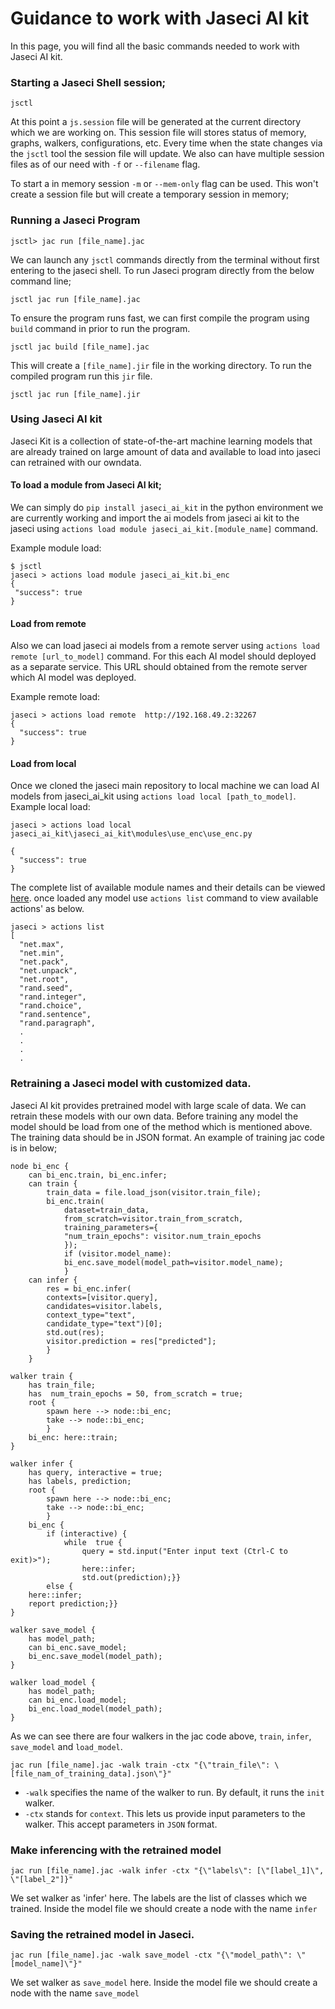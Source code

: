 
# Guidance to work with Jaseci AI kit

In this page, you will find all the basic commands needed to work with Jaseci AI kit. 

### Starting a Jaseci Shell session;
```
jsctl
```
At this point a `js.session` file will be generated at the current directory which we are working on. This session file will stores status of memory, graphs, walkers, configurations, etc. Every time when the state changes via the `jsctl` tool the session file will update. We also can have multiple session files as of our need with `-f` or `--filename` flag.

To start a in memory session `-m` or `--mem-only` flag can be used. This won't create a session file but will create a temporary session in memory;

### Running a Jaseci Program

```
jsctl> jac run [file_name].jac
```
We can launch any `jsctl` commands directly from the terminal without first entering to the jaseci shell. To run Jaseci program directly from the below command line;
```
jsctl jac run [file_name].jac
```
To ensure the program runs fast, we can first compile the program using `build` command in prior to run the program.
```
jsctl jac build [file_name].jac
``` 
This will create a `[file_name].jir` file in the working directory. To run the compiled program run this `jir` file.

```
jsctl jac run [file_name].jir
```
### Using Jaseci AI kit
 
 Jaseci Kit is a collection of state-of-the-art machine learning models that are already trained on large amount of data and available to load into jaseci can retrained with our owndata.
 
 #### To load a module from Jaseci AI kit;

 We can simply do `pip install jaseci_ai_kit` in the python environment we are currently working and import the ai models from jaseci ai kit to the jaseci using `actions load module jaseci_ai_kit.[module_name]` command.

 Example module load:

 ```
 $ jsctl
jaseci > actions load module jaseci_ai_kit.bi_enc
{
  "success": true
}
```

#### Load from remote

Also we can load jaseci ai models from a remote server using  `actions load remote [url_to_model]` command. For this each AI model should deployed as a separate service. This URL should obtained from the remote server which AI model was deployed.

Example remote load:
```
jaseci > actions load remote  http://192.168.49.2:32267
{
  "success": true
}
```

#### Load from local

Once we cloned the jaseci main repository to local machine we can load AI models from jaseci_ai_kit using `actions load local [path_to_model]`. 
Example local load:

```
jaseci > actions load local jaseci_ai_kit\jaseci_ai_kit\modules\use_enc\use_enc.py

{
  "success": true
}
```
The complete list of available module names and their details can be viewed [here](https://github.com/Jaseci-Labs/jaseci/tree/main/jaseci_ai_kit#readme). once loaded any model use `actions list` command to view available actions' as below.

```
jaseci > actions list
[
  "net.max",
  "net.min",
  "net.pack",
  "net.unpack",
  "net.root",
  "rand.seed",
  "rand.integer",
  "rand.choice",
  "rand.sentence",
  "rand.paragraph",
  .
  .
  .
  .
```

### Retraining a Jaseci model with customized data.

Jaseci AI kit provides pretrained model with large scale of data. We can retrain these models with our own data. Before training any model the model should be load from one of the method which is mentioned above.  The training data should be in JSON format. An example of training jac code is in below;

````
node bi_enc {
	can bi_enc.train, bi_enc.infer;
	can train {
		train_data = file.load_json(visitor.train_file);
		bi_enc.train(
			dataset=train_data,
			from_scratch=visitor.train_from_scratch,
			training_parameters={
			"num_train_epochs": visitor.num_train_epochs
			});
			if (visitor.model_name):
			bi_enc.save_model(model_path=visitor.model_name);
			}
	can infer {
		res = bi_enc.infer(
		contexts=[visitor.query],
		candidates=visitor.labels,
		context_type="text",
		candidate_type="text")[0];
		std.out(res);
		visitor.prediction = res["predicted"];
		}
	}

walker train {
	has train_file;
	has  num_train_epochs = 50, from_scratch = true;
	root {
		spawn here --> node::bi_enc;
		take --> node::bi_enc;
		}
	bi_enc: here::train;
}

walker infer {
	has query, interactive = true;
	has labels, prediction;
	root {
		spawn here --> node::bi_enc;
		take --> node::bi_enc;
		}
	bi_enc {
		if (interactive) {
			while  true {
				query = std.input("Enter input text (Ctrl-C to exit)>");
				here::infer;
				std.out(prediction);}} 
		else {
	here::infer;
	report prediction;}}
}

walker save_model {
	has model_path;
	can bi_enc.save_model;
	bi_enc.save_model(model_path);
}

walker load_model {
	has model_path;
	can bi_enc.load_model;
	bi_enc.load_model(model_path);
}
````
As we can see there are four walkers in the jac code above, `train`, `infer`, `save_model` and `load_model`. 

    jac run [file_name].jac -walk train -ctx "{\"train_file\": \[file_nam_of_training_data].json\"}"

 -   `-walk`  specifies the name of the walker to run. By default, it runs the  `init`  walker.
 - `-ctx`  stands for  `context`. This lets us provide input parameters to the walker. This accept parameters in `JSON` format. 

### Make inferencing with the retrained model

    jac run [file_name].jac -walk infer -ctx "{\"labels\": [\"[label_1]\", \"[label_2"]}"

We set walker as 'infer' here. The labels are the list of classes which we trained. Inside the model file we should create a node with the name `infer`


### Saving the retrained model in Jaseci.

    jac run [file_name].jac -walk save_model -ctx "{\"model_path\": \"[model_name]\"}"

We set walker as `save_model` here. Inside the model file we should create a node with the name `save_model`